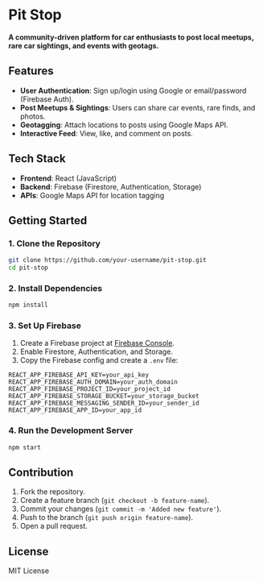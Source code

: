 # Pit Stop

**A community-driven platform for car enthusiasts to post local meetups, rare car sightings, and events with geotags.**

## Features
- **User Authentication**: Sign up/login using Google or email/password (Firebase Auth).
- **Post Meetups & Sightings**: Users can share car events, rare finds, and photos.
- **Geotagging**: Attach locations to posts using Google Maps API.
- **Interactive Feed**: View, like, and comment on posts.

## Tech Stack
- **Frontend**: React (JavaScript)
- **Backend**: Firebase (Firestore, Authentication, Storage)
- **APIs**: Google Maps API for location tagging

## Getting Started
### 1. Clone the Repository
```sh
git clone https://github.com/your-username/pit-stop.git
cd pit-stop
```

### 2. Install Dependencies
```sh
npm install
```

### 3. Set Up Firebase
1. Create a Firebase project at [Firebase Console](https://console.firebase.google.com/).
2. Enable Firestore, Authentication, and Storage.
3. Copy the Firebase config and create a `.env` file:
```env
REACT_APP_FIREBASE_API_KEY=your_api_key
REACT_APP_FIREBASE_AUTH_DOMAIN=your_auth_domain
REACT_APP_FIREBASE_PROJECT_ID=your_project_id
REACT_APP_FIREBASE_STORAGE_BUCKET=your_storage_bucket
REACT_APP_FIREBASE_MESSAGING_SENDER_ID=your_sender_id
REACT_APP_FIREBASE_APP_ID=your_app_id
```

### 4. Run the Development Server
```sh
npm start
```

## Contribution
1. Fork the repository.
2. Create a feature branch (`git checkout -b feature-name`).
3. Commit your changes (`git commit -m 'Added new feature'`).
4. Push to the branch (`git push origin feature-name`).
5. Open a pull request.

## License
MIT License


